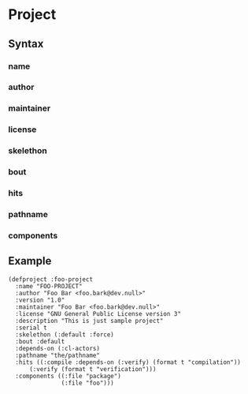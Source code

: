 # Project


## Syntax

### name
### author
### maintainer
### license
### skelethon
### bout
### hits
### pathname
### components

## Example
```
(defproject :foo-project
  :name "FOO-PROJECT"
  :author "Foo Bar <foo.bark@dev.null>"
  :version "1.0"
  :maintainer "Foo Bar <foo.bark@dev.null>"
  :license "GNU General Public License version 3"
  :description "This is just sample project"
  :serial t
  :skelethon (:default :force)
  :bout :default
  :depends-on (:cl-actors)
  :pathname "the/pathname"
  :hits ((:compile :depends-on (:verify) (format t "compilation"))
      (:verify (format t "verification")))
  :components ((:file "package")
               (:file "foo")))
```
